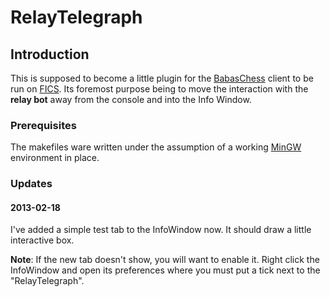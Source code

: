 # RelayTelegraph

## Introduction

This is supposed to become a little plugin for the [BabasChess](http://www.babaschess.net "BabasChess Home") client to be run on [FICS](http://www.freechess.org "The Free Internet Chess Server"). Its foremost purpose being to move the interaction with the **relay bot** away from the console and into the Info Window.

### Prerequisites

The makefiles ware written under the assumption of a working [MinGW](http://www.mingw.org "Minimalist GNU for Windows") environment in place.

### Updates

#### 2013-02-18

I've added a simple test tab to the InfoWindow now. It should draw a little interactive box.

**Note**: If the new tab doesn't show, you will want to enable it. Right click the InfoWindow and open its preferences where you must put a tick next to the "RelayTelegraph".
